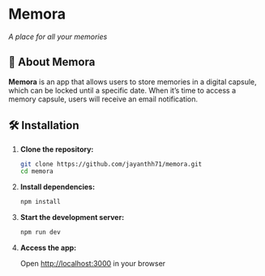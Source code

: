 # **Memora**

_A place for all your memories_

## 🌟 **About Memora**

**Memora** is an app that allows users to store memories in a digital capsule, which can be locked until a specific date. When it’s time to access a memory capsule, users will receive an email notification.

## 🛠️ **Installation**

1. **Clone the repository:**

   ```bash
   git clone https://github.com/jayanthh71/memora.git
   cd memora
   ```

2. **Install dependencies:**

   ```bash
   npm install
   ```

3. **Start the development server:**

   ```bash
   npm run dev
   ```

4. **Access the app:**

   Open [http://localhost:3000](http://localhost:3000) in your browser
